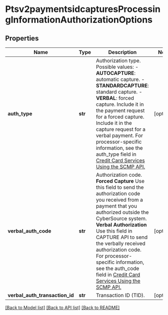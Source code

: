 # Ptsv2paymentsidcapturesProcessingInformationAuthorizationOptions

## Properties
Name | Type | Description | Notes
------------ | ------------- | ------------- | -------------
**auth_type** | **str** | Authorization type. Possible values:   - **AUTOCAPTURE**: automatic capture.  - **STANDARDCAPTURE**: standard capture.  - **VERBAL**: forced capture. Include it in the payment request for a forced capture. Include it in the capture  request for a verbal payment.  For processor-specific information, see the auth_type field in [Credit Card Services Using the SCMP API.](http://apps.cybersource.com/library/documentation/dev_guides/CC_Svcs_SCMP_API/html)  | [optional] 
**verbal_auth_code** | **str** | Authorization code.  **Forced Capture**  Use this field to send the authorization code you received from a payment that you authorized outside the CyberSource system.  **Verbal Authorization**  Use this field in CAPTURE API to send the verbally received authorization code.  For processor-specific information, see the auth_code field in [Credit Card Services Using the SCMP API.](http://apps.cybersource.com/library/documentation/dev_guides/CC_Svcs_SCMP_API/html)  | [optional] 
**verbal_auth_transaction_id** | **str** | Transaction ID (TID). | [optional] 

[[Back to Model list]](../README.md#documentation-for-models) [[Back to API list]](../README.md#documentation-for-api-endpoints) [[Back to README]](../README.md)


